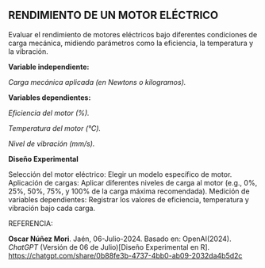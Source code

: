 ## RENDIMIENTO DE UN MOTOR ELÉCTRICO

Evaluar el rendimiento de motores eléctricos bajo diferentes condiciones de carga mecánica, midiendo parámetros como la eficiencia, la temperatura y la vibración.

**Variable independiente:**

_Carga mecánica aplicada (en Newtons o kilogramos)._

**Variables dependientes:**

_Eficiencia del motor (%)._

_Temperatura del motor (°C)._

_Nivel de vibración (mm/s)._

**Diseño Experimental**

Selección del motor eléctrico: Elegir un modelo específico de motor.
Aplicación de cargas: Aplicar diferentes niveles de carga al motor (e.g., 0%, 25%, 50%, 75%, y 100% de la carga máxima recomendada).
Medición de variables dependientes: Registrar los valores de eficiencia, temperatura y vibración bajo cada carga.


REFERENCIA: 

**Oscar Núñez Mori**. Jaén, 06-Julio-2024. Basado en: 
OpenAI(2024). _ChatGPT_ (Versión de 06 de Julio)[Diseño Experimental en R]. <https://chatgpt.com/share/0b88fe3b-4737-4bb0-ab09-2032da4b5d2c>


